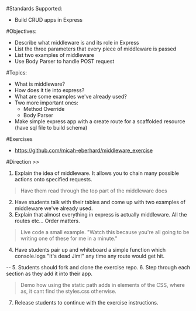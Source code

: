 #Standards Supported:

- Build CRUD apps in Express

#Objectives:

- Describe what middleware is and its role in Express
- List the three parameters that every piece of middleware is passed
- List two examples of middleware
- Use Body Parser to handle POST request

#Topics:

- What is middleware?
- How does it tie into express?
- What are some examples we've already used?
- Two more important ones:
  - Method Override
  - Body Parser
- Make simple express app with a create route for a scaffolded resource (have sql file to build schema)

#Exercises

- https://github.com/micah-eberhard/middleware_exercise




#Direction >>

1.   Explain the idea of middleware. It allows you to chain many possible actions onto specified requests.
> Have them read through the top part of the middleware docs

2.   Have students talk with their tables and come up with two examples of middleware we've already used.
3.   Explain that almost everything in express is actually middleware. All the routes etc... Order matters.
> Live code a small example. "Watch this because you're all going to be writing one of these for me in a minute."

4.   Have students pair up and whiteboard a simple function which console.logs "It's dead Jim!" any time any route would get hit.

--
5.   Students should fork and clone the exercise repo.
6.   Step through each section as they add it into their app.
> Demo how using the static path adds in elements of the CSS, where as, it cant find the styles.css otherwise.

7.   Release students to continue with the exercise instructions.
